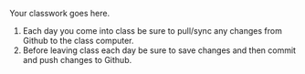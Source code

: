 Your classwork goes here.

1. Each day you come into class be sure to pull/sync any changes from Github to the class computer.
1. Before leaving class each day be sure to save changes and then commit and push changes to Github.
